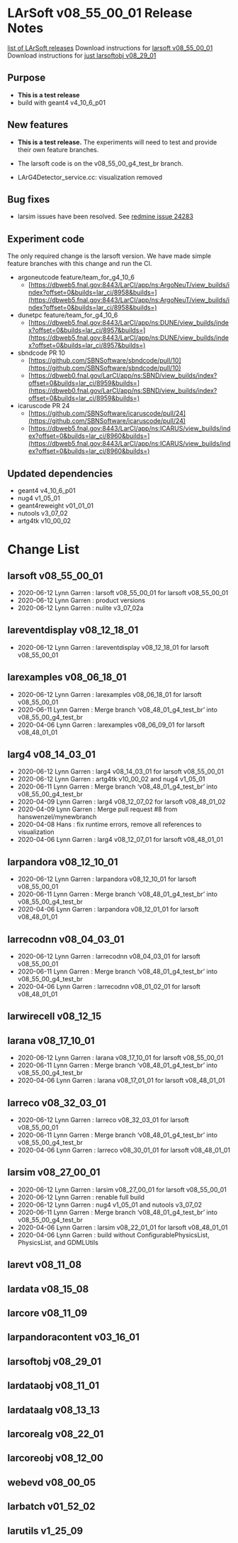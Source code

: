 LArSoft v08_55_00_01 Release Notes
=============================================================================

[list of LArSoft releases](LArSoft_release_list)
Download instructions for [larsoft v08_55_00_01](http://scisoft.fnal.gov/scisoft/bundles/larsoft/v08_55_00_01/larsoft-v08_55_00_01.html)
Download instructions for [just larsoftobj v08_29_01](http://scisoft.fnal.gov/scisoft/bundles/larsoftobj/v08_29_01/larsoftobj-v08_29_01.html)

Purpose
--------------------

-   **This is a test release**
-   build with geant4 v4_10_6_p01

New features
------------------------------

-   **This is a test release.** The experiments will need to test and provide their own feature branches.
-   The larsoft code is on the v08_55_00_g4_test_br branch.

-   LArG4Detector_service.cc: visualization removed

Bug fixes
------------------------

-   larsim issues have been resolved. See [redmine issue 24283](https://cdcvs.fnal.gov/redmine/issues/24283)

Experiment code
------------------------------------

The only required change is the larsoft version. We have made simple feature branches with this change and run the CI.

-   argoneutcode feature/team_for_g4_10_6
    -   [https://dbweb5.fnal.gov:8443/LarCI/app/ns:ArgoNeuT/view_builds/index?offset=0&builds=lar_ci/8958&builds=](https://dbweb5.fnal.gov:8443/LarCI/app/ns:ArgoNeuT/view_builds/index?offset=0&builds=lar_ci/8958&builds=)
-   dunetpc feature/team_for_g4_10_6
    -   [https://dbweb5.fnal.gov:8443/LarCI/app/ns:DUNE/view_builds/index?offset=0&builds=lar_ci/8957&builds=](https://dbweb5.fnal.gov:8443/LarCI/app/ns:DUNE/view_builds/index?offset=0&builds=lar_ci/8957&builds=)
-   sbndcode PR 10
    -   [https://github.com/SBNSoftware/sbndcode/pull/10](https://github.com/SBNSoftware/sbndcode/pull/10)
    -   [https://dbweb0.fnal.gov/LarCI/app/ns:SBND/view_builds/index?offset=0&builds=lar_ci/8959&builds=](https://dbweb0.fnal.gov/LarCI/app/ns:SBND/view_builds/index?offset=0&builds=lar_ci/8959&builds=)
-   icaruscode PR 24
    -   [https://github.com/SBNSoftware/icaruscode/pull/24](https://github.com/SBNSoftware/icaruscode/pull/24)
    -   [https://dbweb5.fnal.gov:8443/LarCI/app/ns:ICARUS/view_builds/index?offset=0&builds=lar_ci/8960&builds=](https://dbweb5.fnal.gov:8443/LarCI/app/ns:ICARUS/view_builds/index?offset=0&builds=lar_ci/8960&builds=)

Updated dependencies
----------------------------------------------

-   geant4 v4_10_6_p01
-   nug4 v1_05_01
-   geant4reweight v01_01_01
-   nutools v3_07_02
-   artg4tk v10_00_02

Change List
============================

larsoft v08_55_00_01
-------------------------------------------------

-   2020-06-12 Lynn Garren : larsoft v08_55_00_01 for larsoft v08_55_00_01
-   2020-06-12 Lynn Garren : product versions
-   2020-06-12 Lynn Garren : nulite v3_07_02a

lareventdisplay v08_12_18_01
-----------------------------------------------------------------

-   2020-06-12 Lynn Garren : lareventdisplay v08_12_18_01 for larsoft v08_55_00_01

larexamples v08_06_18_01
---------------------------------------------------------

-   2020-06-12 Lynn Garren : larexamples v08_06_18_01 for larsoft v08_55_00_01
-   2020-06-11 Lynn Garren : Merge branch ‘v08_48_01_g4_test_br’ into v08_55_00_g4_test_br
-   2020-04-06 Lynn Garren : larexamples v08_06_09_01 for larsoft v08_48_01_01

larg4 v08_14_03_01
---------------------------------------------

-   2020-06-12 Lynn Garren : larg4 v08_14_03_01 for larsoft v08_55_00_01
-   2020-06-12 Lynn Garren : artg4tk v10_00_02 and nug4 v1_05_01
-   2020-06-11 Lynn Garren : Merge branch ‘v08_48_01_g4_test_br’ into v08_55_00_g4_test_br
-   2020-04-09 Lynn Garren : larg4 v08_12_07_02 for larsoft v08_48_01_02
-   2020-04-09 Lynn Garren : Merge pull request \#8 from hanswenzel/mynewbranch
-   2020-04-08 Hans : fix runtime errors, remove all references to visualization
-   2020-04-06 Lynn Garren : larg4 v08_12_07_01 for larsoft v08_48_01_01

larpandora v08_12_10_01
-------------------------------------------------------

-   2020-06-12 Lynn Garren : larpandora v08_12_10_01 for larsoft v08_55_00_01
-   2020-06-11 Lynn Garren : Merge branch ‘v08_48_01_g4_test_br’ into v08_55_00_g4_test_br
-   2020-04-06 Lynn Garren : larpandora v08_12_01_01 for larsoft v08_48_01_01

larrecodnn v08_04_03_01
-------------------------------------------------------

-   2020-06-12 Lynn Garren : larrecodnn v08_04_03_01 for larsoft v08_55_00_01
-   2020-06-11 Lynn Garren : Merge branch ‘v08_48_01_g4_test_br’ into v08_55_00_g4_test_br
-   2020-04-06 Lynn Garren : larrecodnn v08_01_02_01 for larsoft v08_48_01_01

larwirecell v08_12_15
--------------------------------------------------

larana v08_17_10_01
-----------------------------------------------

-   2020-06-12 Lynn Garren : larana v08_17_10_01 for larsoft v08_55_00_01
-   2020-06-11 Lynn Garren : Merge branch ‘v08_48_01_g4_test_br’ into v08_55_00_g4_test_br
-   2020-04-06 Lynn Garren : larana v08_17_01_01 for larsoft v08_48_01_01

larreco v08_32_03_01
-------------------------------------------------

-   2020-06-12 Lynn Garren : larreco v08_32_03_01 for larsoft v08_55_00_01
-   2020-06-11 Lynn Garren : Merge branch ‘v08_48_01_g4_test_br’ into v08_55_00_g4_test_br
-   2020-04-06 Lynn Garren : larreco v08_30_01_01 for larsoft v08_48_01_01

larsim v08_27_00_01
-----------------------------------------------

-   2020-06-12 Lynn Garren : larsim v08_27_00_01 for larsoft v08_55_00_01
-   2020-06-12 Lynn Garren : renable full build
-   2020-06-12 Lynn Garren : nug4 v1_05_01 and nutools v3_07_02
-   2020-06-11 Lynn Garren : Merge branch ‘v08_48_01_g4_test_br’ into v08_55_00_g4_test_br
-   2020-04-06 Lynn Garren : larsim v08_22_01_01 for larsoft v08_48_01_01
-   2020-04-06 Lynn Garren : build without ConfigurablePhysicsList, PhysicsList, and GDMLUtils

larevt v08_11_08
----------------------------------------

lardata v08_15_08
------------------------------------------

larcore v08_11_09
------------------------------------------

larpandoracontent v03_16_01
--------------------------------------------------------------

larsoftobj v08_29_01
------------------------------------------------

lardataobj v08_11_01
------------------------------------------------

lardataalg v08_13_13
------------------------------------------------

larcorealg v08_22_01
------------------------------------------------

larcoreobj v08_12_00
------------------------------------------------

webevd v08_00_05
----------------------------------------

larbatch v01_52_02
--------------------------------------------

larutils v1_25_09
------------------------------------------
